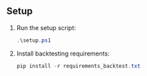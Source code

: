 ## Setup

1. Run the setup script:
   ```powershell
   .\setup.ps1
   ```
2. Install backtesting requirements:
   ```powershell
   pip install -r requirements_backtest.txt
   ```